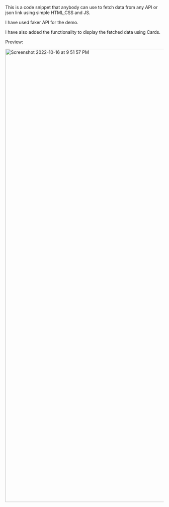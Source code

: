 This is a code snippet that anybody can use to fetch data from any API or json link using simple HTML,CSS and JS. 

I have used faker API for the demo.

I have also added the functionality to display the fetched data using Cards.

Preview:

<img width="1440" alt="Screenshot 2022-10-16 at 9 51 57 PM" src="https://user-images.githubusercontent.com/77684943/196046631-83ff1bb7-2e9b-4b6d-ac88-89420c26b5c0.png">
